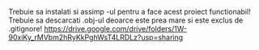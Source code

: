 Trebuie sa instalati si assimp -ul pentru a face acest proiect functionabil!
Trebuie sa descarcati .obj-ul deoarce este prea mare si este exclus de .gitignore!
https://drive.google.com/drive/folders/1W-90xiKy_rMVbm2hRyKkPghWsT4LRDLz?usp=sharing

